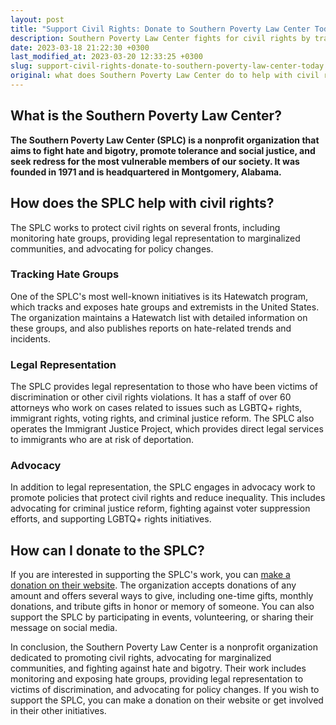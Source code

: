 ```yaml
---
layout: post
title: "Support Civil Rights: Donate to Southern Poverty Law Center Today"
description: Southern Poverty Law Center fights for civil rights by tracking and exposing hate groups, providing legal representation to victims of discrimination, and advocating for policy changes. Donate to Southern Poverty Law Center to support their mission.
date: 2023-03-18 21:22:30 +0300
last_modified_at: 2023-03-20 12:33:25 +0300
slug: support-civil-rights-donate-to-southern-poverty-law-center-today
original: what does Southern Poverty Law Center do to help with civil rights, how do they do it, how can i donate?
---
```

## What is the Southern Poverty Law Center?

**The Southern Poverty Law Center (SPLC) is a nonprofit organization that aims to fight hate and bigotry, promote tolerance and social justice, and seek redress for the most vulnerable members of our society. It was founded in 1971 and is headquartered in Montgomery, Alabama.**

## How does the SPLC help with civil rights?

The SPLC works to protect civil rights on several fronts, including monitoring hate groups, providing legal representation to marginalized communities, and advocating for policy changes.

### Tracking Hate Groups

One of the SPLC's most well-known initiatives is its Hatewatch program, which tracks and exposes hate groups and extremists in the United States. The organization maintains a Hatewatch list with detailed information on these groups, and also publishes reports on hate-related trends and incidents.

### Legal Representation

The SPLC provides legal representation to those who have been victims of discrimination or other civil rights violations. It has a staff of over 60 attorneys who work on cases related to issues such as LGBTQ+ rights, immigrant rights, voting rights, and criminal justice reform. The SPLC also operates the Immigrant Justice Project, which provides direct legal services to immigrants who are at risk of deportation.

### Advocacy

In addition to legal representation, the SPLC engages in advocacy work to promote policies that protect civil rights and reduce inequality. This includes advocating for criminal justice reform, fighting against voter suppression efforts, and supporting LGBTQ+ rights initiatives.

## How can I donate to the SPLC?

If you are interested in supporting the SPLC's work, you can [make a donation on their website](https://www.splcenter.org/). The organization accepts donations of any amount and offers several ways to give, including one-time gifts, monthly donations, and tribute gifts in honor or memory of someone. You can also support the SPLC by participating in events, volunteering, or sharing their message on social media.

In conclusion, the Southern Poverty Law Center is a nonprofit organization dedicated to promoting civil rights, advocating for marginalized communities, and fighting against hate and bigotry. Their work includes monitoring and exposing hate groups, providing legal representation to victims of discrimination, and advocating for policy changes. If you wish to support the SPLC, you can make a donation on their website or get involved in their other initiatives.